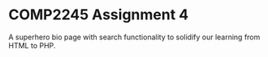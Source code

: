 # COMP2245 Assignment 4
A superhero bio page with search functionality to solidify our learning from HTML to PHP. 
